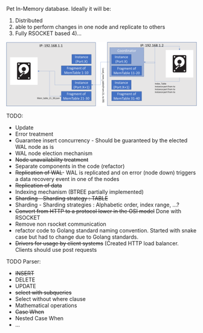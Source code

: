 Pet In-Memory database. Ideally it will be:
1) Distributed
2) able to perform changes in one node and replicate to others
3) Fully RSOCKET based
4)...

![alt text](Nimpha_Model.png)


TODO:
 - Update
 - Error treatment
 - Guarantee insert concurrency - Should be guaranteed by the elected WAL node as is
 - WAL node election mechanism
 - ~~Node unavailability treatment~~
 - Separate components in the code (refactor)
 - ~~Replication of WAL~~- WAL is replicated and on error (node down) triggers a data recovery event in one of the nodes
 - ~~Replication of data~~
 - Indexing mechanism (BTREE partially implemented)
 - ~~Sharding - Sharding strategy : TABLE~~
 - Sharding - Sharding strategies : Alphabetic order, index range, ...? 
 - ~~Convert from HTTP to a protocol lower in the OSI model~~ Done with RSOCKET
 - Remove non rsocket communication
 - refactor code to Golang standard naming convention. Started with snake case but had to change due to Golang standards.
 - ~~Drivers for usage by client systems~~ (Created HTTP load balancer. Clients should use post requests

TODO Parser:
 - ~~INSERT~~
 - DELETE
 - UPDATE
 - ~~select with subqueries~~
 - Select without where clause
 - Mathematical operations
 - ~~Case When~~
 - Nested Case When
 - ...
 

